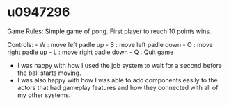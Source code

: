 # u0947296

Game Rules: Simple game of pong. First player to reach 10 points wins.

Controls:
    - W : move left padle up
    - S : move left padle down
    - O : move right padle up
    - L : move right padle down
    - Q : Quit game

- I was happy with how I used the job system to wait for a second before the ball starts moving.
- I was also happy with how I was able to add components easily to the actors that had gameplay features
  and how they connected with all of my other systems.